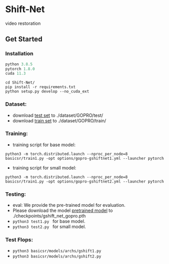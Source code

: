 # Shift-Net
video restoration

## Get Started

### Installation
```python
python 3.8.5
pytorch 1.8.0
cuda 11.3
```

```
cd Shift-Net/
pip install -r requirements.txt
python setup.py develop --no_cuda_ext
```

### Dataset:
* download [test set](https://drive.google.com/file/d/1zS9BmfLGNk8EFA6LkTWXQF6UKUnhvB_k/view?usp=sharing) to ./dataset/GOPRO/test/
* download [train set](https://drive.google.com/file/d/1y4wvPdOG3mojpFCHTqLgriexhbjoWVkK/view?usp=sharing) to ./dataset/GOPRO/train/

### Training:

* training script for base model:
```
python3 -m torch.distributed.launch --nproc_per_node=8 basicsr/train1.py -opt options/gopro-gshiftnet1.yml --launcher pytorch
```
* training script for small model:
```
python3 -m torch.distributed.launch --nproc_per_node=8 basicsr/train1.py -opt options/gopro-gshiftnet2.yml --launcher pytorch
```
 

### Testing: 
* eval: We provide the pre-trained model for evaluation.
* Please download the model [pretrained model](https://drive.google.com/file/d/13U0CEyl26GOnj1WM50SPCX5a5hf9FeYh/view?usp=sharing) to ./checkpoints/gshift_net_gopro.pth
* ```python3 test1.py ``` for base model.
* ```python3 test2.py ``` for small model.

### Test Flops:
* ```python3 basicsr/models/archs/gshift1.py```
* ```python3 basicsr/models/archs/gshift2.py```

